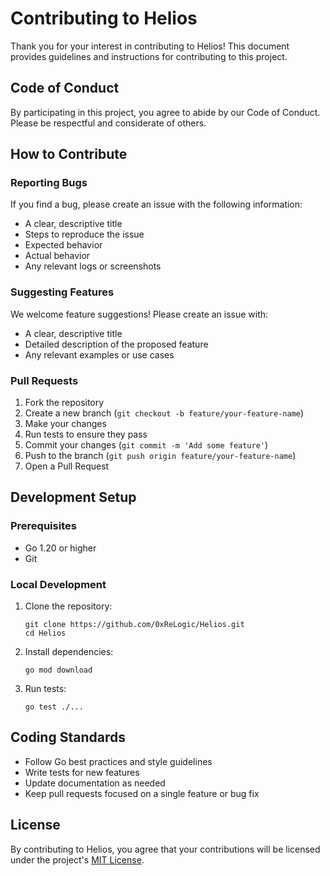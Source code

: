 # Contributing to Helios

Thank you for your interest in contributing to Helios! This document provides guidelines and instructions for contributing to this project.

## Code of Conduct

By participating in this project, you agree to abide by our Code of Conduct. Please be respectful and considerate of others.

## How to Contribute

### Reporting Bugs

If you find a bug, please create an issue with the following information:

- A clear, descriptive title
- Steps to reproduce the issue
- Expected behavior
- Actual behavior
- Any relevant logs or screenshots

### Suggesting Features

We welcome feature suggestions! Please create an issue with:

- A clear, descriptive title
- Detailed description of the proposed feature
- Any relevant examples or use cases

### Pull Requests

1. Fork the repository
2. Create a new branch (`git checkout -b feature/your-feature-name`)
3. Make your changes
4. Run tests to ensure they pass
5. Commit your changes (`git commit -m 'Add some feature'`)
6. Push to the branch (`git push origin feature/your-feature-name`)
7. Open a Pull Request

## Development Setup

### Prerequisites

- Go 1.20 or higher
- Git

### Local Development

1. Clone the repository:
   ```
   git clone https://github.com/0xReLogic/Helios.git
   cd Helios
   ```

2. Install dependencies:
   ```
   go mod download
   ```

3. Run tests:
   ```
   go test ./...
   ```

## Coding Standards

- Follow Go best practices and style guidelines
- Write tests for new features
- Update documentation as needed
- Keep pull requests focused on a single feature or bug fix

## License

By contributing to Helios, you agree that your contributions will be licensed under the project's [MIT License](LICENSE).